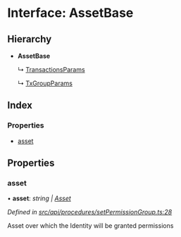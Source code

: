 # Interface: AssetBase

## Hierarchy

* **AssetBase**

  ↳ [TransactionsParams](transactionsparams.md)

  ↳ [TxGroupParams](txgroupparams.md)

## Index

### Properties

* [asset](assetbase.md#asset)

## Properties

###  asset

• **asset**: *string | [Asset](../classes/asset.md)*

*Defined in [src/api/procedures/setPermissionGroup.ts:28](https://github.com/PolymeshAssociation/polymesh-sdk/blob/46845947/src/api/procedures/setPermissionGroup.ts#L28)*

Asset over which the Identity will be granted permissions
